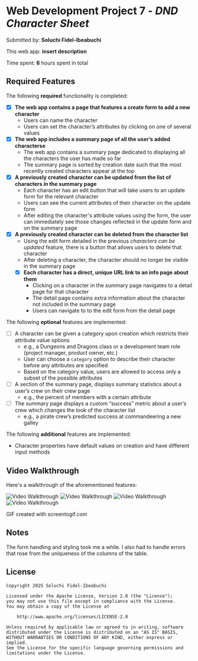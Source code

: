 # Web Development Project 7 - *DND Character Sheet*

Submitted by: **Soluchi Fidel-Ibeabuchi**

This web app: **insert description**

Time spent: **6** hours spent in total

## Required Features

The following **required** functionality is completed:


- [x] **The web app contains a page that features a create form to add a new character**
  - Users can name the character
  - Users can set the character’s attributes by clicking on one of several values
- [x] **The web app includes a summary page of all the user’s added characterse**
  -  The web app contains a summary page dedicated to displaying all the characters the user has made so far
  -  The summary page is sorted by creation date such that the most recently created characters appear at the top
- [x] **A previously created character can be updated from the list of characters in the summary page**
  - Each character has an edit button that will take users to an update form for the relevant character
  - Users can see the current attributes of their character on the update form
  - After editing the character's attribute values using the form, the user can immediately see those changes reflected in the update form and on the summary page 
- [x] **A previously created character can be deleted from the character list**
  - Using the edit form detailed in the previous _characters can be updated_ feature, there is a button that allows users to delete that character
  - After deleting a character, the character should no longer be visible in the summary page
  - [x] **Each character has a direct, unique URL link to an info page about them**
    - Clicking on a character in the summary page navigates to a detail page for that character
    - The detail page contains extra information about the character not included in the summary page
    - Users can navigate to to the edit form from the detail page

The following **optional** features are implemented:

- [ ] A character can be given a category upon creation which restricts their attribute value options
  - e.g., a Dungeons and Dragons class or a development team role (project manager, product owner, etc.)
  - User can choose a `category` option to describe their character before any attributes are specified
  - Based on the category value, users are allowed to access only a subset of the possible attributes
- [ ] A section of the summary page, displays summary statistics about a user’s crew on their crew page
  - e.g., the percent of members with a certain attribute 
- [ ] The summary page displays a custom “success” metric about a user’s crew which changes the look of the character list
  - e.g., a pirate crew’s predicted success at commandeering a new galley


The following **additional** features are implemented:

* Character properties have default values on creation and have different input methods

## Video Walkthrough

Here's a walkthrough of the aforementioned features:

<img src='view_char.gif' title='Viewing Character Details' width='' alt='Video Walkthrough' />

<img src='edit_char.gif' title='Editing Characters' width='' alt='Video Walkthrough' />

<img src='create_char.gif' title='Creating Characters' width='' alt='Video Walkthrough' />

<img src='del_char.gif' title='Deleting Characters' width='' alt='Video Walkthrough' />


<!-- Replace this with whatever GIF tool you used! -->
GIF created with screentogif.com


## Notes

The form handling and styling took me a while. I also had to handle errors that rose from the uniqueness of the columns of the table. 

## License

    Copyright 2025 Soluchi Fidel-Ibeabuchi

    Licensed under the Apache License, Version 2.0 (the "License");
    you may not use this file except in compliance with the License.
    You may obtain a copy of the License at

        http://www.apache.org/licenses/LICENSE-2.0

    Unless required by applicable law or agreed to in writing, software
    distributed under the License is distributed on an "AS IS" BASIS,
    WITHOUT WARRANTIES OR CONDITIONS OF ANY KIND, either express or implied.
    See the License for the specific language governing permissions and
    limitations under the License.